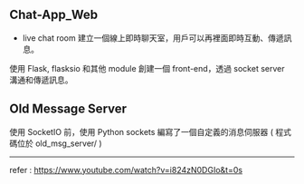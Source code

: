 ## Chat-App_Web 
- live chat room
建立一個線上即時聊天室，用戶可以再裡面即時互動、傳遞訊息。

使用 Flask, flasksio 和其他 module 創建一個 front-end，透過 socket server 溝通和傳遞訊息。

## Old Message Server
使用 SocketIO 前，使用 Python sockets 編寫了一個自定義的消息伺服器 ( 程式碼位於 old_msg_server/ )



-----------
refer : https://www.youtube.com/watch?v=i824zN0DGIo&t=0s
